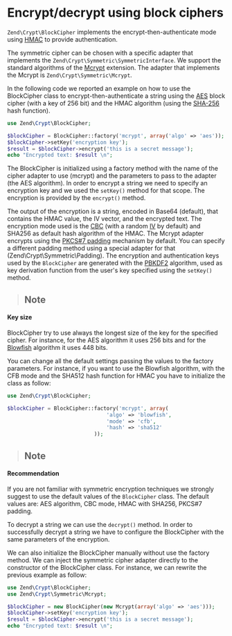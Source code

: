 # Encrypt/decrypt using block ciphers

`Zend\Crypt\BlockCipher` implements the encrypt-then-authenticate mode using
[HMAC](http://en.wikipedia.org/wiki/HMAC) to provide authentication.

The symmetric cipher can be chosen with a specific adapter that implements the
`Zend\Crypt\Symmetric\SymmetricInterface`. We support the standard algorithms of the
[Mcrypt](http://php.net/manual/en/book.mcrypt.php) extension. The adapter that implements the Mcrypt
is `Zend\Crypt\Symmetric\Mcrypt`.

In the following code we reported an example on how to use the BlockCipher class to
encrypt-then-authenticate a string using the
[AES](http://en.wikipedia.org/wiki/Advanced_Encryption_Standard) block cipher (with a key of 256
bit) and the HMAC algorithm (using the [SHA-256](http://en.wikipedia.org/wiki/SHA-2) hash function).

```php
use Zend\Crypt\BlockCipher;

$blockCipher = BlockCipher::factory('mcrypt', array('algo' => 'aes'));
$blockCipher->setKey('encryption key');
$result = $blockCipher->encrypt('this is a secret message');
echo "Encrypted text: $result \n";
```

The BlockCipher is initialized using a factory method with the name of the cipher adapter to use
(mcrypt) and the parameters to pass to the adapter (the AES algorithm). In order to encrypt a string
we need to specify an encryption key and we used the `setKey()` method for that scope. The
encryption is provided by the `encrypt()` method.

The output of the encryption is a string, encoded in Base64 (default), that contains the HMAC value,
the IV vector, and the encrypted text. The encryption mode used is the
[CBC](http://en.wikipedia.org/wiki/Block_cipher_modes_of_operation#Cipher-block_chaining_.28CBC.29)
(with a random [IV](http://en.wikipedia.org/wiki/Initialization_vector) by default) and SHA256 as
default hash algorithm of the HMAC. The Mcrypt adapter encrypts using the [PKCS\#7
padding](http://en.wikipedia.org/wiki/Padding_%28cryptography%29) mechanism by default. You can
specify a different padding method using a special adapter for that
(Zend\\Crypt\\Symmetric\\Padding). The encryption and authentication keys used by the `BlockCipher`
are generated with the [PBKDF2](http://en.wikipedia.org/wiki/PBKDF2) algorithm, used as key
derivation function from the user's key specified using the `setKey()` method.

> ## Note
#### Key size
BlockCipher try to use always the longest size of the key for the specified cipher. For instance,
for the AES algorithm it uses 256 bits and for the
[Blowfish](http://en.wikipedia.org/wiki/Blowfish_%28cipher%29) algorithm it uses 448 bits.

You can change all the default settings passing the values to the factory parameters. For instance,
if you want to use the Blowfish algorithm, with the CFB mode and the SHA512 hash function for HMAC
you have to initialize the class as follow:

```php
use Zend\Crypt\BlockCipher;

$blockCipher = BlockCipher::factory('mcrypt', array(
                                'algo' => 'blowfish',
                                'mode' => 'cfb',
                                'hash' => 'sha512'
                            ));
```

> ## Note
#### Recommendation
If you are not familiar with symmetric encryption techniques we strongly suggest to use the default
values of the `BlockCipher` class. The default values are: AES algorithm, CBC mode, HMAC with
SHA256, PKCS\#7 padding.

To decrypt a string we can use the `decrypt()` method. In order to successfully decrypt a string we
have to configure the BlockCipher with the same parameters of the encryption.

We can also initialize the BlockCipher manually without use the factory method. We can inject the
symmetric cipher adapter directly to the constructor of the BlockCipher class. For instance, we can
rewrite the previous example as follow:

```php
use Zend\Crypt\BlockCipher;
use Zend\Crypt\Symmetric\Mcrypt;

$blockCipher = new BlockCipher(new Mcrypt(array('algo' => 'aes')));
$blockCipher->setKey('encryption key');
$result = $blockCipher->encrypt('this is a secret message');
echo "Encrypted text: $result \n";
```

